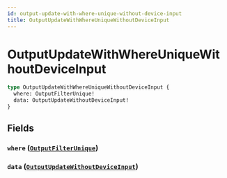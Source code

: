 ```yaml
---
id: output-update-with-where-unique-without-device-input
title: OutputUpdateWithWhereUniqueWithoutDeviceInput
---
```


 # OutputUpdateWithWhereUniqueWithoutDeviceInput





```graphql
type OutputUpdateWithWhereUniqueWithoutDeviceInput {
  where: OutputFilterUnique!
  data: OutputUpdateWithoutDeviceInput!
}
```


## Fields

### `where` ([`OutputFilterUnique`](/inputs/output-filter-unique))




### `data` ([`OutputUpdateWithoutDeviceInput`](/inputs/output-update-without-device-input))






